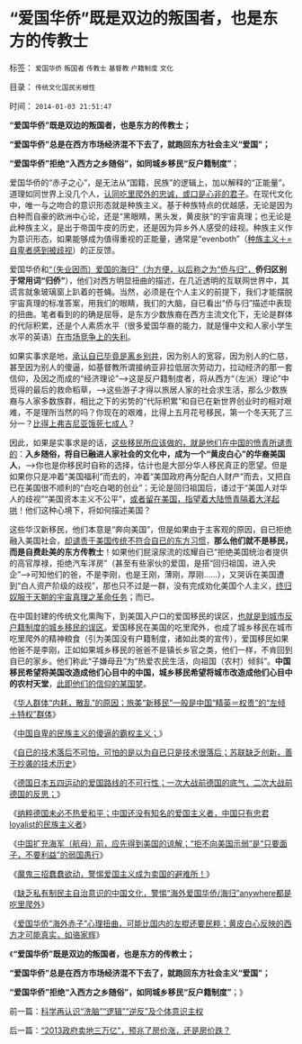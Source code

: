 # “爱国华侨”既是双边的叛国者，也是东方的传教士

标签： `爱国华侨` `叛国者` `传教士` `基督教` `户籍制度` `文化` 

目录： `传统文化国民劣根性`

时间： `2014-01-03 21:51:47`

**“爱国华侨”既是双边的叛国者，也是东方的传教士；**

**“爱国华侨”总是在西方市场经济混不下去了，就跑回东方社会主义“爱国”；**

**“爱国华侨”拒绝“入西方之乡随俗”，如同城乡移民“反户籍制度”**；

爱国华侨的“赤子之心”，是无法从“国籍，民族”的逻辑上，加以解释的“正能量”。道理如同世界上没几个人，[认同吃里爬外的忠诚，或口是心非的君子](../../../2013/12/7/“童言辱华”乃无稽之谈，“爱国华侨”极左民粹化显见为实.md)。在现代文化中，唯一与之吻合的意识形态就是种族主义。基于种族特点的优越感，无论是因为白种而自豪的欧洲中心论，还是“黑眼睛，黑头发，黄皮肤”的宇宙真理；也无论是此种族主义，是出于帝国牛皮的历史，还是因为异乡外人感受的歧视。种族主义作为意识形态，如果能够成为值得重视的正能量，通常是“evenboth”（[种族主义＋=自卑者感到被歧视](../../../2013/11/22/基督教文化中的歧视，及国王司法，教会至上，与司法独立的历史形成.md)）的正反馈。

爱国华侨和[“（失业因而）爱国的海归”（为方便，以后称之为“侨与归”，](../../../2013/12/28/爱国华侨和土著愤青的共识“种族主义”.md)**侨归区别于常用词“归侨”**），他们对西方明显扭曲的描述，在几近透明的互联网世界中，其谎言就象玻璃窗上趴着的苍蝇。当然，必须是在个人主义的前提下，我们才能摆脱宇宙真理的标准答案，用我们的眼睛，我们的大脑，自已看出“侨与归”描述中表现的扭曲。笔者看到的的确是屈辱，是东方少数族裔在西方主流文化下，无论是群体的代际积累，还是个人素质水平（很多爱国华裔的能力，就是懂中文和人家小学生水平的英语）[在市场竞争上的失利](../../../2009/11/5/出国也难避全球华人失业无保障浪潮的天罗地网.md)。

如果实事求是地，[承认自已毕竟是离乡别井](../../../2012/5/17/《未来水世界》的《冰海沉船》的《卡勒比海盗》.md)，因为别人的宽容，因为别人的仁慈，甚至因为别人的傻逼，如基督教所谓接纳亚非拉低层次劳动力，拉动经济的那一套信仰，及因之而成的“经济理论”——>这是反户籍制度者，将从西方“（左派）理论”中觅得的最后的救命稻草，——>这些游子才得以旅居人家的社会求生活，那么少数族裔与人家多数族群，相比之下的劣势的“代际积累”和自已在新世界创业时的相对艰难，不是理所当然的吗？你现在的艰难，比得上五月花号移民，第一个冬天死了三分一？[比得上弗吉尼亚饿死七成人](../../../2011/9/25/弗吉尼亚人民公社，9000社员饿死了7000个！.md)？

因此，如果是实事求是的话，[这些移民所应该做的，就是他们在中国的愤青所谴责的](../../../2011/1/19/“不妖魔化美国的是被美国收买的”.md)：**入乡随俗，将自已融进人家社会的文化中，成为一个“黄皮白心”的华裔美国人**，——>你也是你移民时自称的选择，估计也是大部分华人移民真正的愿望。但是如果你只是冲着“美国福利”而去的，冲着“美国政府再分配白人财产”而去，又把自已在美国很不顺利的“白吃白喝的创业”；无论是回归祖国后，诿过于“美国人对华人的歧视”“美国资本主义不公平”，[或者留在美国，指望着大陆愤青隔着大洋起哄](../../../2013/12/26/魔鬼三招蠢蠢欲动，警惕爱国主义再成流氓的避难所！.md)！他们这种心境下，将如何描述美国？

这些华汉新移民，他们本意是“奔向美国”，但是如果由于主客观的原因，自已拒绝融入美国社会，[却谴责于美国传统不符合自已的东方习惯](../../../2013/1/4/人权就是经济学，向弱者倾斜是道德.md)，**那么他们就不是移民，而是自费赴美的东方传教士**！如果他们屁滚尿流的炫耀自已“拒绝美国统治者提供的高官厚禄，拒绝汽车洋房”（甚至有些家伙的爱国，是搭“回归祖国，进入央企”——>可知他们的爸，不是李刚，也是王刚，薄刚，厚刚……），又哭诉在美国遭到“白人资产阶级的歧视”，那也只不过是一群，没有完成劝化美国个人主义，[终归奴服于天朝的宇宙真理之革命任务](../../../2013/12/9/中国自卑的民族主义的傻逼的霸权主义.md)；而已。

在中国封建的传统文化熏陶下，到美国入户口的爱国移民的误区，[也就是到城市反户籍制度的城乡移民的误区](../../../2010/3/6/没有任何民主进步，是需要牺牲城市居民族群的利益；.md)。爱国移民在美国的吃里爬外，也成了城乡移民在城市吃里爬外的精神粮食（引为美国没有户籍制度，诸如此类的宣传），爱国移民如果他爸不是李刚，正如如果城乡移民的爸爸不是镇长乡官之类，他们一样，不肯回到自已的家乡。他们称此“子嫌母丑”为“热爱农民生活，向祖国（农村）倾斜”。**中国移民希望将美国改造成他们心目中的中国，城乡移民希望将城市改造成他们心目中的农村天堂**，[此即他们的信仰的某国梦](../../../2010/3/6/向移民倾斜，居民如何实现“安居乐业”呢.md)。

《[华人群体“内耗，散乱”的原因；旅美“新移民”一般是中国“精英＝权贵”的“左倾＋特权”群体](../../../2013/12/7/“童言辱华”乃无稽之谈，“爱国华侨”极左民粹化显见为实.md)》

《[中国自卑的民族主义的傻逼的霸权主义；](../../../2013/12/9/中国自卑的民族主义的傻逼的霸权主义.md)》

《[自已的技术落后不可怕，可怕的是以为自已只是技术很落后；苏联缺乏创新，善于抄袭的技术历史](../../../2013/12/12/技术落后不可怕，社会主义没有技术创新的能力.md)》

《[德国日本五四运动的爱国路线的不可行性；一次大战前德国的底气，二次大战前德国的反思；](../../../2013/12/17/一次大战前德国的底气，二次大战前德国的反思；.md)》

《[纳粹德国未必不热爱和平；中国还没有知名的爱国主义者，中国只有忠君loyalist的民族主义者](../../../2013/12/20/日本“弃岛手筋，外交整形”，中国根本不是日本对手.md)》

《[中国扩充海军（航母）前，应先得到美国的谅解；“拒不向美国示弱”是“只要面子，不要利益”的弱国愚行](../../../2013/12/22/中国扩充海军（航母）前，建议先得到美国的谅解；.md)》

《[魔鬼三招蠢蠢欲动，警惕爱国主义成为卖国的避难所！](../../../2013/12/26/魔鬼三招蠢蠢欲动，警惕爱国主义再成流氓的避难所！.md)》

《[缺乏私有制民主自治意识的中国文化，警惕“海外爱国华侨/海归”anywhere都是吃里爬外](../../../2013/12/28/爱国华侨和土著愤青的共识“种族主义”.md)》

《[爱国华侨“海外赤子”心理扭曲，可能比国内的左棍还要民粹；黄皮白心反映的西方才可能真实，如骆家辉](../../../2014/1/1/新爱国华侨“海外赤子”心理扭曲，可能非常民粹.md)》

《**“爱国华侨”既是双边的叛国者，也是东方的传教士；**

**“爱国华侨”总是在西方市场经济混不下去了，就跑回东方社会主义“爱国”；**

**“爱国华侨”拒绝“入西方之乡随俗”，如同城乡移民“反户籍制度”**；》



前一篇：[科学再认识“洗脑”“逻辑”“逆反”及个体意识主权](../../../2014/1/3/科学再认识“洗脑”“逻辑”“逆反”及个体意识主权.md)

后一篇：[“2013政府卖地三万亿”，预兆了房价涨，还是房价跌？](../../../2014/1/3/“2013政府卖地三万亿”，预兆了房价涨，还是房价跌？.md)
